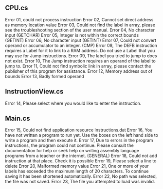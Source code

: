 CPU.cs
------
Error 01, could not process instruction
Error 02, Cannot set direct address as memory location value
Error 03, Could not find the label in array, please see the troubleshooting section of the user manual.
Error 04, No character input (GETCHAR)
Error 05, Integer is not within the correct bounds (GETINT)
Error 06, No character input (GETINT)
Error 07, Could not convert operand or accumulator to an integer. (CMP)
Error 08, The DEFB instruction requires a Label for it to link to a RAM address. Do not use a Label that you may use for Jump instructions.
Error 09, The label you tried to jump to does not exist.
Error 10, The Jump instruction requires an operand of the label to jump to.
Error 11, Could not find symbolic link in array, please contact the publisher of this program for assistance.
Error 12, Memory address out of bounds
Error 13, Badly formed operand


InstructionView.cs
------------------
Error 14, Please select where you would like to enter the instruction.


Main.cs
-------
Error 15, Could not find application resource Instructions.dat
Error 16, You have not written a program to run yet. Use the boxes on the left hand side to write a program and then execute it.
Error 17, Due to errors in the program instructions, the program could not continue. Please consult the documentation for help or seek help on writing assembly language programs from a teacher or the internet. (GENERAL)
Error 18, Could not add instruction at that place. Check it is possible
Error 19, Please select a line to delete
Error 20, Malformed memory value
Error 21, One or more of your labels has exceeded the maximum length of 20 characters. To continue saving it has been shortened automatically.
Error 22, No path was selected, the file was not saved.
Error 23, The file you attempted to load was invalid.
